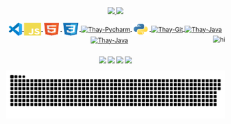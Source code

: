 <div align=center>

<!-- Div de Stats e Linguagens Utilizadas -->
<div>
  <a href="https://github.com/ThayseSantos">
  <img height="160em" src="https://github-readme-stats.vercel.app/api?username=ThayseSantos&show_icons=true&theme=dracula&include_all_commits=true&count_private=true"/>
  <img height="160em" src="https://github-readme-stats.vercel.app/api/top-langs/?username=ThayseSantos&layout=compact&langs_count=7&theme=dracula"/>
</div>
    

  <!-- Icones de Tecnologias -->
<div>
  <br>  
  <img align="center" alt="Thay-VS" height="30" width="30" src="https://raw.githubusercontent.com/github/explore/80688e429a7d4ef2fca1e82350fe8e3517d3494d/topics/visual-studio-code/visual-studio-code.png">
  <img align="center" alt="Thay-Js" height="30" width="40" src="https://raw.githubusercontent.com/devicons/devicon/master/icons/javascript/javascript-plain.svg">
  <img align="center" alt="Thay-HTML" height="30" width="40" src="https://raw.githubusercontent.com/devicons/devicon/master/icons/html5/html5-original.svg">
  <img align="center" alt="Thay-CSS" height="30" width="40" src="https://raw.githubusercontent.com/devicons/devicon/master/icons/css3/css3-original.svg">
  <img align="center" alt="Thay-Pycharm" height="30" width="30" src="https://upload.wikimedia.org/wikipedia/commons/thumb/1/1d/PyCharm_Icon.svg/1024px-PyCharm_Icon.svg.png"> 
  <img align="center" alt="Thay-Python" height="30" width="40" src="https://raw.githubusercontent.com/devicons/devicon/master/icons/python/python-original.svg"> 
  <img align="center" alt="Thay-Git" height="30" width="30" src="https://i.imgur.com/pynEb7P.png">
  <img align="center" alt="Thay-Java" height="35" width="35" src="https://camo.githubusercontent.com/f2e55992ca80a5e95192891e0a5027243789561975b6bceb31437b3f6ad1d1da/68747470733a2f2f696d672e69636f6e73382e636f6d2f636f6c6f722f34382f3030303030302f6a6176612d636f666665652d6375702d6c6f676f2e706e67">
<img align="center" alt="Thay-Java" height="35" width="35" src="https://camo.githubusercontent.com/882ae3e8032621725bd13436224f64182fc2164bc7ebc5fb8782ae74f721c247/68747470733a2f2f696d672e69636f6e73382e636f6d2f6e6f6c616e2f36342f6a6176612d65636c697073652e706e67">


  <img align="right" alt="hi" src="https://64.media.tumblr.com/fd00be2fcb98c0f3883d06cd1701cdac/tumblr_inline_p7hqutHVXX1r1mtzx_100.gifv">
</div>
  
  ##
<!-- Redes Sociais e Info's --> 
<div>
 
  <a href="https://stackoverflow.com/users/16797452/thayse-santos" target="_blank"><img src="https://img.shields.io/badge/Stack_Overflow-FE7A16?style=for-the-badge&logo=stack-overflow&logoColor=white"></a>
  <a href = "mailto:snts.thayse@gmail.com"><img src="https://img.shields.io/badge/-Gmail-%23333?style=for-the-badge&logo=gmail&logoColor=white" target="_blank"></a>
  <a href="https://www.linkedin.com/in/thayses-santos" target="_blank"><img src="https://img.shields.io/badge/-LinkedIn-%230077B5?style=for-the-badge&logo=linkedin&logoColor=white" target="_blank"></a> 
  <a href="https://www.reddit.com/user/teisinha" target="_blank"><img src="https://img.shields.io/badge/Reddit-FF4500?style=for-the-badge&logo=reddit&logoColor=white" target="_blank"></a>  
 </div>
  

<!-- Snake -->
   ![Snake animation](https://github.com/ThayseSantos/ThayseSantos/blob/output/github-contribution-grid-snake.svg) 
</div>
